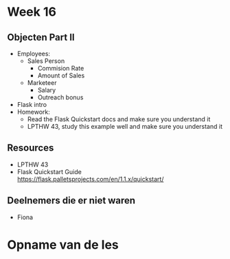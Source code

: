 # Week 16

## Objecten Part II
- Employees:
    - Sales Person
        - Commision Rate
        - Amount of Sales
    - Marketeer
        - Salary
        - Outreach bonus
- Flask intro
- Homework:
    - Read the Flask Quickstart docs and make sure you understand it
    - LPTHW 43, study this example well and make sure you understand it

## Resources
- LPTHW 43
- Flask Quickstart Guide https://flask.palletsprojects.com/en/1.1.x/quickstart/



## Deelnemers die er niet waren
- Fiona

# Opname van de les



